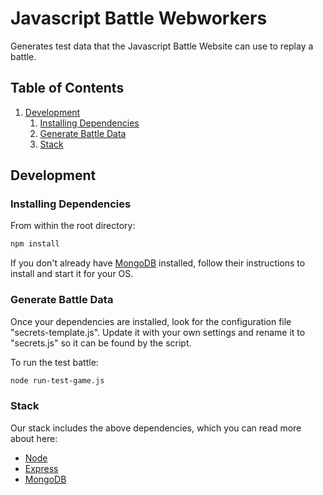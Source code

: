 # Javascript Battle Webworkers

Generates test data that the Javascript Battle Website can use to replay a battle.

## Table of Contents

1. [Development](#development)
    1. [Installing Dependencies](#installing-dependencies)
	2. [Generate Battle Data](#generate-battle-data)
    3. [Stack](#stack)

## Development

### Installing Dependencies

From within the root directory:

```sh
npm install
```
If you don't already have [MongoDB](http://www.mongodb.org/) installed, follow their instructions to install and start it for your OS.

### Generate Battle Data
Once your dependencies are installed, look for the configuration file "secrets-template.js". Update it with your own settings and rename it to "secrets.js" so it can be found by the script.

To run the test battle:
```sh
node run-test-game.js
```

### Stack

Our stack includes the above dependencies, which you can read more about here:
- [Node](http://nodejs.org/)
- [Express](http://expressjs.com/)
- [MongoDB](http://www.mongodb.org/)